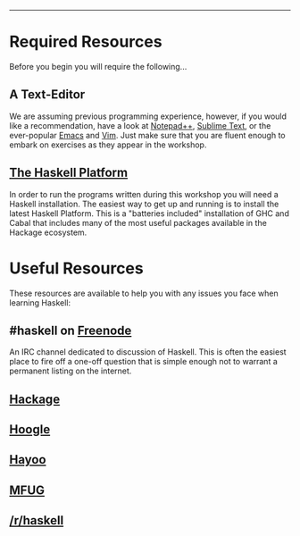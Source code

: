 
<hr>

Required Resources
==================

Before you begin you will require the following...

## A Text-Editor

We are assuming previous programming experience, however, if you would like a
recommendation, have a look at
[Notepad++](http://notepad-plus-plus.org/),
[Sublime Text](http://www.sublimetext.com/), or the ever-popular
[Emacs](http://www.gnu.org/software/emacs/) and
[Vim](http://www.vim.org/). Just make sure that you are fluent enough to embark
on exercises as they appear in the workshop.

## [The Haskell Platform](http://www.haskell.org/platform/)

In order to run the programs written during this workshop you will need a Haskell
installation. The easiest way to get up and running is to install the latest
Haskell Platform. This is a "batteries included" installation of GHC and Cabal
that includes many of the most useful packages available in the Hackage ecosystem.



Useful Resources
================

These resources are available to help you with any issues you face when learning Haskell:

## \#haskell on [Freenode](http://freenode.net/)

An IRC channel dedicated to discussion of Haskell. This is often the easiest place to fire off
a one-off question that is simple enough not to warrant a permanent listing on the internet.

## [Hackage](http://hackage.haskell.org/packages/hackage.html)

## [Hoogle](http://www.haskell.org/hoogle/)

## [Hayoo](http://holumbus.fh-wedel.de/hayoo/hayoo.html)

## [MFUG](http://www.meetup.com/Melbourne-Functional-User-Group-MFUG/)

## [/r/haskell](www.reddit.com/r/haskell)

